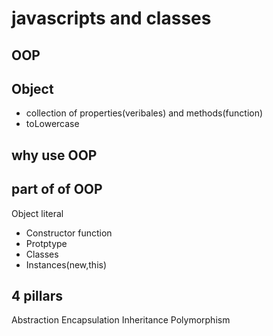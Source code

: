 # javascripts and classes

## OOP

## Object
- collection of properties(veribales) and methods(function)
- toLowercase

## why use OOP

## part of of OOP
Object literal

- Constructor function
- Protptype
- Classes
- Instances(new,this)

## 4 pillars
Abstraction
Encapsulation
Inheritance
Polymorphism
